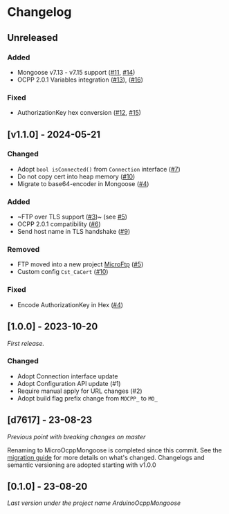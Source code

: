 # Changelog

## Unreleased

### Added
- Mongoose v7.13 - v7.15 support ([#11](https://github.com/matth-x/MicroOcppMongoose/pull/11), [#14](https://github.com/matth-x/MicroOcppMongoose/pull/14))
- OCPP 2.0.1 Variables integration ([#13](https://github.com/matth-x/MicroOcppMongoose/pull/13)), ([#16](https://github.com/matth-x/MicroOcppMongoose/pull/16))

### Fixed
- AuthorizationKey hex conversion ([#12](https://github.com/matth-x/MicroOcppMongoose/pull/12), [#15](https://github.com/matth-x/MicroOcppMongoose/pull/15))

## [v1.1.0] - 2024-05-21

### Changed

- Adopt `bool isConnected()` from `Connection` interface ([#7](https://github.com/matth-x/MicroOcppMongoose/pull/7))
- Do not copy cert into heap memory ([#10](https://github.com/matth-x/MicroOcppMongoose/pull/10))
- Migrate to base64-encoder in Mongoose ([#4](https://github.com/matth-x/MicroOcppMongoose/pull/4))

### Added

- ~FTP over TLS support ([#3](https://github.com/matth-x/MicroOcppMongoose/pull/3))~ (see [#5](https://github.com/matth-x/MicroOcppMongoose/pull/5))
- OCPP 2.0.1 compatibility ([#6](https://github.com/matth-x/MicroOcppMongoose/pull/6))
- Send host name in TLS handshake ([#9](https://github.com/matth-x/MicroOcppMongoose/pull/9))

### Removed

- FTP moved into a new project [MicroFtp](https://github.com/matth-x/MicroFtp) ([#5](https://github.com/matth-x/MicroOcppMongoose/pull/5))
- Custom config `Cst_CaCert` ([#10](https://github.com/matth-x/MicroOcppMongoose/pull/10))

### Fixed

- Encode AuthorizationKey in Hex ([#4](https://github.com/matth-x/MicroOcppMongoose/pull/4))

## [1.0.0] - 2023-10-20

_First release._

### Changed

- Adopt Connection interface update
- Adopt Configuration API update (#1)
- Require manual apply for URL changes (#2)
- Adopt build flag prefix change from `MOCPP_` to `MO_`

## [d7617] - 23-08-23

_Previous point with breaking changes on master_

Renaming to MicroOcppMongoose is completed since this commit. See the [migration guide](https://matth-x.github.io/MicroOcpp/migration/) for more details on what's changed. Changelogs and semantic versioning are adopted starting with v1.0.0

## [0.1.0] - 23-08-20

_Last version under the project name ArduinoOcppMongoose_
